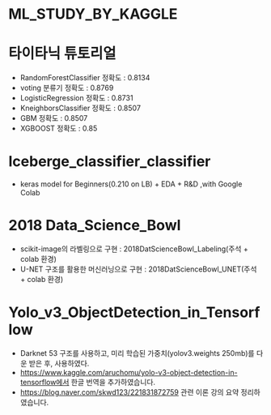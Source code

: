 # ML_STUDY_BY_KAGGLE

# 타이타닉 튜토리얼
- RandomForestClassifier  정확도 : 0.8134
- voting 분류기 정확도 :  0.8769
- LogisticRegression 정확도 : 0.8731
- KneighborsClassifier 정확도 : 0.8507
- GBM 정확도 : 0.8507
- XGBOOST 정확도 : 0.85

# Iceberge_classifier_classifier
- keras model for Beginners(0.210 on LB) + EDA + R&D ,with Google Colab

# 2018 Data_Science_Bowl
- scikit-image의 라벨링으로 구현 : 2018DatScienceBowl_Labeling(주석 + colab 환경)
- U-NET 구조를 활용한 머신러닝으로 구현 : 2018DatScienceBowl_UNET(주석 + colab 환경)

#  	Yolo_v3_ObjectDetection_in_Tensorflow
- Darknet 53 구조를 사용하고, 미리 학습된 가중치(yolov3.weights 250mb)를 다운 받은 후, 사용하였다. 
- https://www.kaggle.com/aruchomu/yolo-v3-object-detection-in-tensorflow에서 한글 번역을 추가하였습니다.
- https://blog.naver.com/skwd123/221831872759 관련 이론 강의 요약 정리하였습니다.
